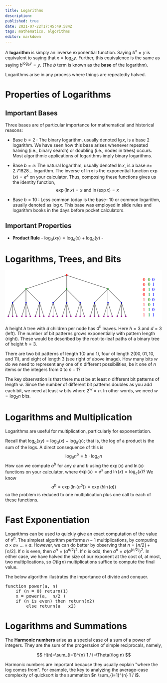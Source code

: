 ```yaml
---
title: Logarithms
description: 
published: true
date: 2021-07-22T17:45:49.584Z
tags: mathematics, algorithms
editor: markdown
---
```


A **logarithm** is simply an inverse exponential function. Saying $b^{x}=y$ is equivalent to saying that $x=\log _{b} y .$ Further, this equivalence is the same as saying $b^{\log _{b} y}=y$. (The $b$ term is known as the **base** of the logarithm).

Logarithms arise in any process where things are repeatedly halved.

# Properties of Logarithms
## Important Bases
Three bases are of particular importance for mathematical and historical reasons:
* Base $b=2$ : The binary logarithm, usually denoted $\lg x$, is a base 2 logarithm. We have seen how this base arises whenever repeated halving (i.e., binary search) or doubling (i.e., nodes in trees) occurs. Most algorithmic applications of logarithms imply binary logarithms.
* Base $b=e:$ The natural logarithm, usually denoted $\ln x$, is a base $e=$ $2.71828 \ldots$ logarithm. The inverse of $\ln x$ is the exponential function $\exp (x)=e^{x}$ on your calculator. Thus, composing these functions gives us the identity function,
$$
\exp (\ln x)=x \text { and } \ln (\exp x)=x
$$

* Base $b=10$ : Less common today is the base- 10 or common logarithm, usually denoted as $\log x$. This base was employed in slide rules and logarithm books in the days before pocket calculators.

## Important Properties
* **Product Rule** - $\log _{a}(x y)=\log _{a}(x)+\log _{a}(y)$ - 
# Logarithms, Trees, and Bits
![tree_fig.png](/tree_fig.png)
A height $h$ tree with $d$ children per node has $d^{h}$ leaves. Here $h=3$ and $d=3$ (left). The number of bit patterns grows exponentially with pattern length (right). These would be described by the root-to-leaf paths of a binary tree of height $h=3$.

There are two bit patterns of length $1(0$ and 1$)$, four of length $2(00,01,10$, and 11), and eight of length 3 (see right of above image). How many bits $w$ do we need to represent any one of $n$ different possibilities, be it one of $n$ items or the integers from 0 to $n-1 ?$

The key observation is that there must be at least $n$ different bit patterns of length $w$. Since the number of different bit patterns doubles as you add each bit, we need at least $w$ bits where $2^{w}=n$. In other words, we need $w=\log _{2} n$ bits.

# Logarithms and Multiplication
Logarithms are useful for multiplication, particularly for exponentiation. 

Recall that $\log _{a}(x y)=\log _{a}(x)+\log _{a}(y) ;$ that is, the log of a product is the sum of the logs. A direct consequence of this is
$$
\log _{a} n^{b}=b \cdot \log _{a} n
$$
How can we compute $a^{b}$ for any $a$ and $b$ using the $\exp (x)$ and $\ln (x)$ functions on your calculator, where $\exp (x)=e^{x}$ and $\ln (x)=\log _{e}(x) ?$ We know
$$
a^{b}=\exp \left(\ln \left(a^{b}\right)\right)=\exp (b \ln (a))
$$
so the problem is reduced to one multiplication plus one call to each of these functions.

# Fast Exponentiation
Logarithms can be used to quickly give an exact computation of the value of $a^n$. The simplest algorithm performs $n-1$ multiplications, by computing $a \times a \times$ $\ldots \times a .$ However, we can do better by observing that $n=\lfloor n / 2\rfloor+\lceil n / 2\rceil .$ If $n$ is even, then $a^{n}=\left(a^{n / 2}\right)^{2}$. If $n$ is odd, then $a^{n}=a\left(a^{\lfloor n / 2\rfloor}\right)^{2}$. In either case, we have halved the size of our exponent at the cost of, at most, two multiplications, so $O(\lg n)$ multiplications suffice to compute the final value.

The below algorithm illustrates the importance of divide and conquer. 
<pre>
function power(a, n)
	if (n = 0) return(1)
	x = power(a,  n/2 )
	if (n is even) then return(x2)
		else return(a   x2)
</pre>

# Logarithms and Summations
The **Harmonic numbers** arise as a special case of a sum of a power of integers. They are the sum of the progerssion of simple reciprocals, namely, 

$$
H(n)=\sum_{i=1}^{n} 1 / i=\Theta(\log n)
$$

Harmonic numbers are important because they usually explain "where the log comes from". For example, the key to analyzing the average-case complexity of quicksort is the summation $n \sum_{i=1}^{n} 1 / i$. 